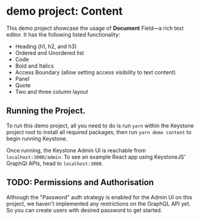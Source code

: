 # demo project: Content

This demo project showcase the usage of **Document** Field—a rich text editor. It has the following listed functionality: 
- Heading (h1, h2, and h3)
- Ordered and Unordered list
- Code
- Bold and Italics
- Access Boundary (allow setting access visibility to text content)
- Panel
- Quote
- Two and three column layout

## Running the Project.

To run this demo project, all you need to do is run `yarn` within the Keystone project root to install all required packages, then run `yarn demo content` to begin running Keystone.

Once running, the Keystone Admin UI is reachable from `localhost:3000/admin`. To see an example React app using KeystoneJS' GraphQl APIs, head to `localhost:3000`.

## TODO: Permissions and Authorisation

Although the "Password" auth strategy is enabled for the Admin UI on this project, we haven't implemented any restrictions on the GraphQL API yet. So you can create users with desired password to get started.
